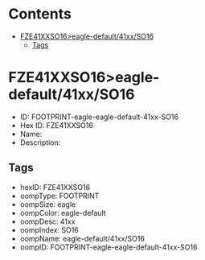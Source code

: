 



Contents
========

* [FZE41XXSO16>eagle-default/41xx/SO16](#fze41xxso16eagle-default41xxso16)
	* [Tags](#tags)

# FZE41XXSO16>eagle-default/41xx/SO16

- ID: FOOTPRINT-eagle-eagle-default-41xx-SO16
- Hex ID: FZE41XXSO16
- Name: 
- Description: 

## Tags

- hexID: FZE41XXSO16
- oompType: FOOTPRINT
- oompSize: eagle
- oompColor: eagle-default
- oompDesc: 41xx
- oompIndex: SO16
- oompName: eagle-default/41xx/SO16
- oompID: FOOTPRINT-eagle-eagle-default-41xx-SO16
